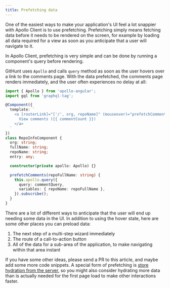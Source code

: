 ```yaml
---
title: Prefetching data
---
```


One of the easiest ways to make your application's UI feel a lot snappier with Apollo Client is to use prefetching. Prefetching simply means fetching data before it needs to be rendered on the screen, for example by loading all data required for a view as soon as you anticipate that a user will navigate to it.

In Apollo Client, prefetching is very simple and can be done by running a component's query before rendering.

GitHunt uses `Apollo` and calls `query` method as soon as the user hovers over a link to the comments  page.
With the data prefetched, the comments page renders immediately, and the user often experiences no delay at all:

```ts
import { Apollo } from 'apollo-angular';
import gql from 'graphql-tag';

@Component({
  template: `
    <a [routerLink]="['/', org, repoName]" (mouseover)="prefetchComments(fullName)">
      View comments ({{ commentCount }})
    </a>
  `
})
class RepoInfoComponent {
  org: string;
  fullName: string;
  repoName: string;
  entry: any;

  constructor(private apollo: Apollo) {}

  prefetchComments(repoFullName: string) {
    this.apollo.query({
      query: commentQuery,
      variables: { repoName: repoFullName },
    }).subscribe();
  }
}
```

There are a lot of different ways to anticipate that the user will end up needing some data in the UI. In addition to using the hover state, here are some other places you can preload data:

1. The next step of a multi-step wizard immediately
1. The route of a call-to-action button
1. All of the data for a sub-area of the application, to make navigating within that area instant

If you have some other ideas, please send a PR to this article, and maybe add some more code snippets. A special form of prefetching is [store hydration from the server](./server-side-rendering.html#store-rehydration), so you might also consider hydrating more data than is actually needed for the first page load to make other interactions faster.

